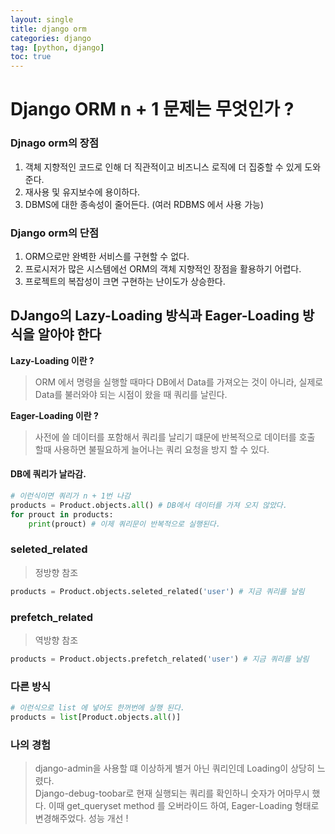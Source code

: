 ```yaml
---
layout: single
title: django orm
categories: django
tag: [python, django]
toc: true
---
```


# Django ORM n + 1 문제는 무엇인가 ? 

### Djnago orm의 장점
1. 객체 지향적인 코드로 인해 더 직관적이고 비즈니스 로직에 더 집중할 수 있게 도와준다.
2. 재사용 및 유지보수에 용이하다.
3. DBMS에 대한 종속성이 줄어든다. (여러 RDBMS 에서 사용 가능)


### Django orm의 단점
1. ORM으로만 완벽한 서비스를 구현할 수 없다.
2. 프로시저가 많은 시스템에선 ORM의 객체 지향적인 장점을 활용하기 어렵다.
3. 프로젝트의 복잡성이 크면 구현하는 난이도가 상승한다.


## DJango의 Lazy-Loading 방식과 Eager-Loading 방식을 알아야 한다
**Lazy-Loading 이란 ?**
> ORM 에서 명령을 실행할 때마다 DB에서 Data를 가져오는 것이 아니라, 실제로 Data를 불러와야 되는 시점이 왔을 때 쿼리를 날린다.


**Eager-Loading 이란 ?**
> 사전에 쓸 데이터를 포함해서 쿼리를 날리기 떄문에 반복적으로 데이터를 호출 할때 사용하면 불필요하게 늘어나는 쿼리 요청을 방지 할 수 있다.


#### DB에 쿼리가 날라감.
```python
# 이런식이면 쿼리가 n + 1번 나감
products = Product.objects.all() # DB에서 데이터를 가져 오지 않았다.
for prouct in products:
    print(prouct) # 이제 쿼리문이 반복적으로 실행된다.
```


### seleted_related
> 정방향 참조
```python
products = Product.objects.seleted_related('user') # 지금 쿼리를 날림
```

### prefetch_related
> 역방향 참조
```python
products = Product.objects.prefetch_related('user') # 지금 쿼리를 날림
```


### 다른 방식
```python
# 이런식으로 list 에 넣어도 한꺼번에 실행 된다.
products = list[Product.objects.all()]
```

### 나의 경험
> django-admin을 사용할 떄 이상하게 별거 아닌 쿼리인데 Loading이 상당히 느렸다.  
> Django-debug-toobar로 현재 실행되는 쿼리를 확인하니 숫자가 어마무시 했다. 이때  get_queryset method 를 오버라이드 하여, Eager-Loading 형태로 변경해주었다.
> 성능 개선 !